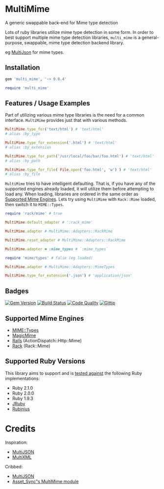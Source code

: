 # MultiMime

A generic swappable back-end for Mime type detection

Lots of ruby libraries utilize mime type detection in some form. In order to best support multiple mime type detection libraries, `multi_mime` is a general-purpose, swappable, mime type detection backend library.

eg [MultiJson](https://github.com/intridea/multi_json) for mime types.

## Installation

```ruby
gem 'multi_mime', '~> 0.0.4'
```

```ruby
require 'multi_mime'
```

## Features / Usage Examples

Part of utilizing various mime type libraries is the need for a common interface. `MultiMime` provides just that with various methods.

```ruby
MultiMime.type_for('text/html') # 'text/html'
# alias :by_type

MultiMime.type_for_extension('.html') # 'text/html'
# alias :by_extension

MultiMime.type_for_path('/usr/local/foo/bar/foo.html') # 'text/html'
# alias :by_path

MultiMime.type_for_file( File.open('foo.html', 'w') ) # 'text/html'
# alias :by_file
```

`MultiMime` tries to have intelligent defaulting. That is, if you have any of the supported engines already loaded, it will utilize them before attempting to load any. When loading, libraries are ordered in the same order as [Supported Mime Engines](https://github.com/karlfreeman/multi_mime#supported-mime-engines). Lets try using `MultiMime` with `Rack::Mime` loaded, then switch it to `MIME::Types`.

```ruby
require 'rack/mime' # true

MultiMime.default_adapter # ':rack_mime'

MultiMime.adapter # MultiMime::Adapters::RackMime

MultiMime.reset_adapter # MultiMime::Adapters::RackMime

MultiMime.adapter = :mime_types # `:mime_types`

require 'mime/types' # false (eg loaded)

MultiMime.adapter # MultiMime::Adapters::MimeTypes

MultiMime.type_for_extension('.json') # 'application/json'
```

## Badges

[![Gem Version](http://img.shields.io/gem/v/multi_mime.svg)][gem]
[![Build Status](http://img.shields.io/travis/karlfreeman/multi_mime.svg)][travis]
[![Code Quality](http://img.shields.io/codeclimate/github/karlfreeman/multi_mime.svg)][codeclimate]
[![Gittip](http://img.shields.io/gittip/karlfreeman.svg)][gittip]

## Supported Mime Engines

* [MIME::Types](https://github.com/halostatue/mime-types)
* [MagicMime](https://github.com/minad/mimemagic)
* [Rails](http://api.rubyonrails.org/classes/Mime/Type.html) (ActionDispatch::Http::Mime)
* [Rack](http://rack.rubyforge.org/doc/Rack/Mime.html) (Rack::Mime)

## Supported Ruby Versions

This library aims to support and is [tested against][travis] the following Ruby
implementations:

- Ruby 2.1.0
- Ruby 2.0.0
- Ruby 1.9.3
- [JRuby][jruby]
- [Rubinius][rubinius]

# Credits

Inspiration:

- [MultiJSON](https://github.com/intridea/multi_json)
- [MultiXML](https://github.com/sferik/multi_xml)

Cribbed:

- [MultiJSON](https://github.com/intridea/multi_json)
- [Asset_Sync"s MultiMime module](https://github.com/rumblelabs/asset_sync/commit/9333bd01ae1a7cf2ffa046b8390fbc4165c38030)

[gem]: https://rubygems.org/gems/multi_mime
[travis]: http://travis-ci.org/karlfreeman/multi_mime
[codeclimate]: https://codeclimate.com/github/karlfreeman/multi_mime
[gittip]: https://www.gittip.com/karlfreeman/
[jruby]: http://www.jruby.org
[rubinius]: http://rubini.us
